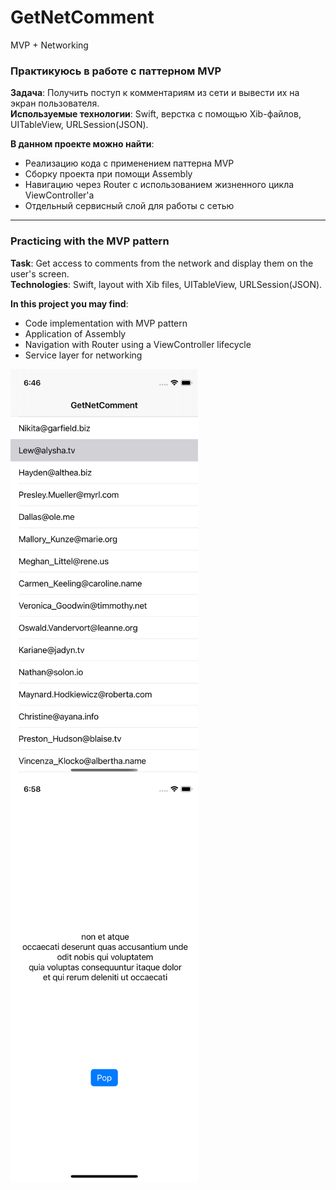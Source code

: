 # GetNetComment
MVP + Networking

### Практикуюсь в работе с паттерном MVP
**Задача**: Получить поступ к комментариям из сети и вывести их на экран пользователя.  
**Используемые технологии**: Swift, верстка с помощью Xib-файлов, UITableView, URLSession(JSON).  

**В данном проекте можно найти**: 
- Реализацию кода с применением паттерна MVP
- Сборку проекта при помощи Assembly
- Навигацию через Router с использованием жизненного цикла ViewController'a
- Отдельный сервисный слой для работы с сетью
---
### Practicing with the MVP pattern
**Task**: Get access to comments from the network and display them on the user's screen.  
**Technologies**: Swift, layout with Xib files, UITableView, URLSession(JSON).  

**In this project you may find**:
- Code implementation with MVP pattern
- Application of Assembly
- Navigation with Router using a ViewController lifecycle
- Service layer for networking

<img align="left" width="300" height="650" src=img/one.png> <img align="left" width="300" height="650" src=img/two.png>
